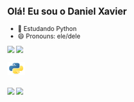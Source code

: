 ## Olá! Eu sou o Daniel Xavier

- 🌱 Estudando Python
- 😄 Pronouns: ele/dele

<div>
  <img height="120cm" src="https://github-readme-stats.vercel.app/api?username=xavier-dan&show_icons=false&theme=tokyonight">
  <img height="120cm" src="https://github-readme-stats.vercel.app/api/top-langs/?username=xavier-dan&hide_progress=true&theme=tokyonight">
</div>

<div style="display: inline_block"><br>
  <img align="center" alt="Daniel-Python" height="30" width="40" src="https://raw.githubusercontent.com/devicons/devicon/master/icons/python/python-original.svg">
</div>

   ##

<div> 
  <a href = "mailto:lacerdadaniel185@gmail.com"><img src="https://img.shields.io/badge/-Gmail-%23333?style=for-the-badge&logo=gmail&logoColor=white" target="_blank"></a>
  <a href="https://www.linkedin.com/in/daniellacerda/" target="_blank"><img src="https://img.shields.io/badge/-LinkedIn-%230077B5?style=for-the-badge&logo=linkedin&logoColor=white" target="_blank"></a> 
</div>
